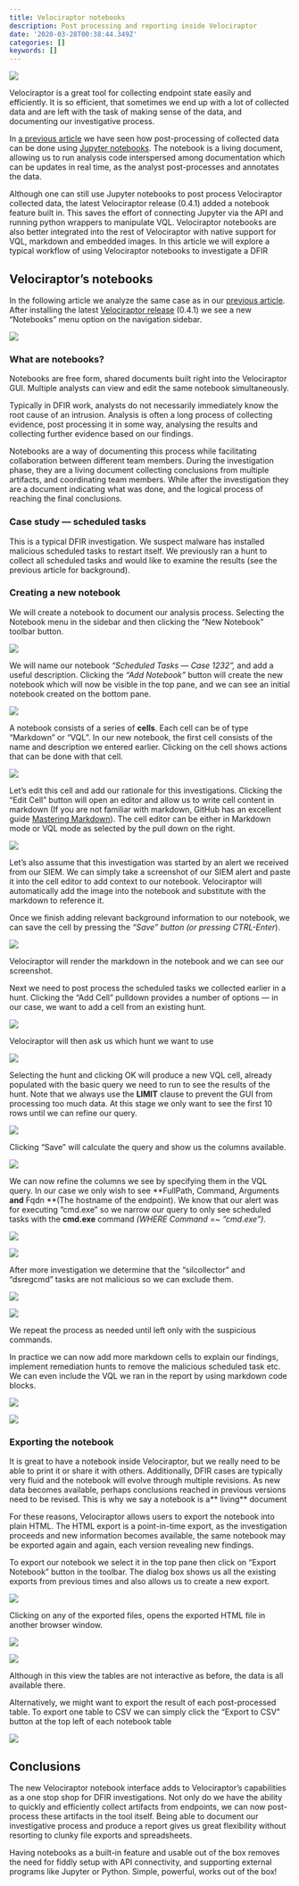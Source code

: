 ```yaml
---
title: Velociraptor notebooks
description: Post processing and reporting inside Velociraptor
date: '2020-03-28T00:38:44.349Z'
categories: []
keywords: []
---
```


![](../img/0AgiLbUBbvfxAxu29.jpg)

Velociraptor is a great tool for collecting endpoint state easily and efficiently. It is so efficient, that sometimes we end up with a lot of collected data and are left with the task of making sense of the data, and documenting our investigative process.

In [a previous article](../2020-03-06-velociraptor-post-processing-with-jupyter-notebook-and-pandas-8a344d05ee8c/) we have seen how post-processing of collected data can be done using [Jupyter notebooks](https://jupyter.org/). The notebook is a living document, allowing us to run analysis code interspersed among documentation which can be updates in real time, as the analyst post-processes and annotates the data.

Although one can still use Jupyter notebooks to post process Velociraptor collected data, the latest Velociraptor release (0.4.1) added a notebook feature built in. This saves the effort of connecting Jupyter via the API and running python wrappers to manipulate VQL. Velociraptor notebooks are also better integrated into the rest of Velociraptor with native support for VQL, markdown and embedded images. In this article we will explore a typical workflow of using Velociraptor notebooks to investigate a DFIR

## Velociraptor’s notebooks

In the following article we analyze the same case as in our [previous article](../2020-03-06-velociraptor-post-processing-with-jupyter-notebook-and-pandas-8a344d05ee8c/). After installing the latest [Velociraptor release](https://github.com/Velocidex/velociraptor/releases) (0.4.1) we see a new “Notebooks” menu option on the navigation sidebar.

![](../img/13sxd7Sd06lwHjBYfhVI1Sg.png)

### What are notebooks?

Notebooks are free form, shared documents built right into the Velociraptor GUI. Multiple analysts can view and edit the same notebook simultaneously.

Typically in DFIR work, analysts do not necessarily immediately know the root cause of an intrusion. Analysis is often a long process of collecting evidence, post processing it in some way, analysing the results and collecting further evidence based on our findings.

Notebooks are a way of documenting this process while facilitating collaboration between different team members. During the investigation phase, they are a living document collecting conclusions from multiple artifacts, and coordinating team members. While after the investigation they are a document indicating what was done, and the logical process of reaching the final conclusions.

### Case study — scheduled tasks

This is a typical DFIR investigation. We suspect malware has installed malicious scheduled tasks to restart itself. We previously ran a hunt to collect all scheduled tasks and would like to examine the results (see the previous article for background).

### Creating a new notebook

We will create a notebook to document our analysis process. Selecting the Notebook menu in the sidebar and then clicking the “New Notebook” toolbar button.

![](../img/1x9KwMzONb4xzd4zHd_Ps6A.png)

We will name our notebook *“Scheduled Tasks — Case 1232”,* and add a useful description. Clicking the *“Add Notebook”* button will create the new notebook which will now be visible in the top pane, and we can see an initial notebook created on the bottom pane.

![](../img/1OlsCPDL8fF7gX13d1l_QzQ.png)

A notebook consists of a series of **cells**. Each cell can be of type “Markdown” or “VQL”. In our new notebook, the first cell consists of the name and description we entered earlier. Clicking on the cell shows actions that can be done with that cell.

![](../img/15xWh4-EA-eFZcZJaC8Hjsg.png)

Let’s edit this cell and add our rationale for this investigations. Clicking the “Edit Cell” button will open an editor and allow us to write cell content in markdown (If you are not familiar with markdown, GitHub has an excellent guide [Mastering Markdown](https://guides.github.com/features/mastering-markdown/)). The cell editor can be either in Markdown mode or VQL mode as selected by the pull down on the right.

![](../img/1oBMVtWq04ags52tUDZanew.png)

Let’s also assume that this investigation was started by an alert we received from our SIEM. We can simply take a screenshot of our SIEM alert and paste it into the cell editor to add context to our notebook. Velociraptor will automatically add the image into the notebook and substitute with the markdown to reference it.

Once we finish adding relevant background information to our notebook, we can save the cell by pressing the *“Save” *button (or pressing* CTRL-Enter*).

![](../img/1bWK92yL-TFs5TgCVbB_tzA.png)

Velociraptor will render the markdown in the notebook and we can see our screenshot.

Next we need to post process the scheduled tasks we collected earlier in a hunt. Clicking the “Add Cell” pulldown provides a number of options — in our case, we want to add a cell from an existing hunt.

![](../img/1iCdRbaZvXc5_lcQeMOJXHg.png)

Velociraptor will then ask us which hunt we want to use

![](../img/1cpt_3CH1SEF_ThscuTQ0TQ.png)

Selecting the hunt and clicking OK will produce a new VQL cell, already populated with the basic query we need to run to see the results of the hunt. Note that we always use the **LIMIT** clause to prevent the GUI from processing too much data. At this stage we only want to see the first 10 rows until we can refine our query.

![](../img/1ek3xccxhmfontfCA-Fdcyg.png)

Clicking “Save” will calculate the query and show us the columns available.

![](../img/1fYx33fAnUlegODORnrRW0A.png)

We can now refine the columns we see by specifying them in the VQL query. In our case we only wish to see **FullPath, Command, Arguments **and** Fqdn **(The hostname of the endpoint). We know that our alert was for executing “cmd.exe” so we narrow our query to only see scheduled tasks with the **cmd.exe** command *(WHERE Command =~ “cmd.exe”)*.

![](../img/1GxMuBrebyHtxHh0wLUmflw.png)

![](../img/1v7Q9nmHRzfbtydgggYRBWA.png)

After more investigation we determine that the “silcollector” and “dsregcmd” tasks are not malicious so we can exclude them.

![](../img/196esqvqOz2HYIKteGdSK3w.png)

![](../img/1zYsu9uCe-t9T8UkfHPbt3A.png)

We repeat the process as needed until left only with the suspicious commands.

In practice we can now add more markdown cells to explain our findings, implement remediation hunts to remove the malicious scheduled task etc. We can even include the VQL we ran in the report by using markdown code blocks.

![](../img/1iaO11t4Zbn63dQQhkcEDrw.png)

![](../img/1LyQdC_lK079EUYwwSDT70w.png)

### Exporting the notebook

It is great to have a notebook inside Velociraptor, but we really need to be able to print it or share it with others. Additionally, DFIR cases are typically very fluid and the notebook will evolve through multiple revisions. As new data becomes available, perhaps conclusions reached in previous versions need to be revised. This is why we say a notebook is a** living** document

For these reasons, Velociraptor allows users to export the notebook into plain HTML. The HTML export is a point-in-time export, as the investigation proceeds and new information becomes available, the same notebook may be exported again and again, each version revealing new findings.

To export our notebook we select it in the top pane then click on “Export Notebook” button in the toolbar. The dialog box shows us all the existing exports from previous times and also allows us to create a new export.

![](../img/1-iyUl49fvYJUvwohI5SZNA.png)

Clicking on any of the exported files, opens the exported HTML file in another browser window.

![](../img/1zyFeV0l40eujMCj3OgL4aQ.png)

![](../img/1FfLBeDrVEDJH2B9q8gYlJw.png)

Although in this view the tables are not interactive as before, the data is all available there.

Alternatively, we might want to export the result of each post-processed table. To export one table to CSV we can simply click the “Export to CSV” button at the top left of each notebook table

![](../img/10_ZCTqrANgf010xbAMRS0Q.png)

## Conclusions

The new Velociraptor notebook interface adds to Velociraptor’s capabilities as a one stop shop for DFIR investigations. Not only do we have the ability to quickly and efficiently collect artifacts from endpoints, we can now post-process these artifacts in the tool itself. Being able to document our investigative process and produce a report gives us great flexibility without resorting to clunky file exports and spreadsheets.

Having notebooks as a built-in feature and usable out of the box removes the need for fiddly setup with API connectivity, and supporting external programs like Jupyter or Python. Simple, powerful, works out of the box!
